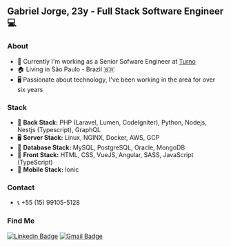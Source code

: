## Gabriel Jorge, 23y - Full Stack Software Engineer 💻

### About
- 🔭 Currently I'm working as a Senior Sofware Engineer at <a target="_blank" href="https://turno.com/">Turno</a>
- 🏠 Living in São Paulo - Brazil 🇧🇷
- 🖥 Passionate about technology, I've been working in the area for over six years

### Stack
- 🔌 <b>Back Stack:</b> PHP (Laravel, Lumen, CodeIgniter), Python, Nodejs, Nestjs (Typescript), GraphQL
- 🖥️ <b>Server Stack:</b> Linux, NGINX, Docker, AWS, GCP
- 💾 <b>Database Stack:</b> MySQL, PostgreSQL, Oracle, MongoDB
- 🎯 <b>Front Stack:</b> HTML, CSS, VueJS, Angular, SASS, JavaScript (TypeScript)
- 📱  <b>Mobile Stack:</b> Ionic

### Contact
- 📞 +55 (15) 99105-5128

### Find Me
[![Linkedin Badge](https://img.shields.io/badge/-LinkedIn-blue?style=for-the-badge&logo=Linkedin&logoColor=white&link=https:https://www.linkedin.com/in/matheus-carvalho-83a68016a/)](https://www.linkedin.com/in/gabriel-jorge/)
[![Gmail Badge](https://img.shields.io/badge/-Gmail-c14438?style=for-the-badge&logo=Gmail&logoColor=white&link=mailto:matheus.santos.hcs@gmail.com)](mailto:gagaraikou@gmail.com)

